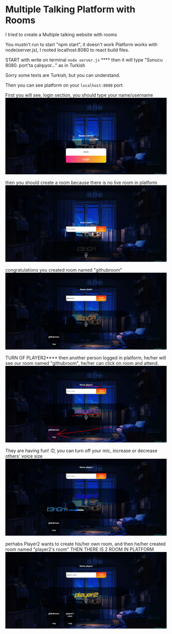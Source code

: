 
# Multiple Talking Platform with Rooms

I tried to create a Multiple talking website with rooms

You mustn't run to start "npm start", it doesn't work
Platform works with node(server.js), I rooted localhost:8080 to react build files. 

START with write on terminal `node server.js` ****
then it will type "Sunucu 8080. port'ta çalışıyor..." as in Turkish

Sorry some texts are Turkish, but you can understand.

Then you can see platform on your `localhost:8080` port

First you will see, login section, you should type your name/username
![App Screenshot](https://raw.githubusercontent.com/t3nGri/WebRTC-React.js-Multiple-talking-platform-with-rooms/main/readmepics%20(1).png)

then you should create a room because there is no live room in platform
![App Screenshot](https://raw.githubusercontent.com/t3nGri/WebRTC-React.js-Multiple-talking-platform-with-rooms/main/readmepics%20(2).png)

congratulations you created room named "githubroom"
![App Screenshot](https://raw.githubusercontent.com/t3nGri/WebRTC-React.js-Multiple-talking-platform-with-rooms/main/readmepics%20(3).png)

TURN OF PLAYER2****
then another person logged in platform, he/her will see our room named "githubroom", he/her can click on room and attend.
![App Screenshot](https://raw.githubusercontent.com/t3nGri/WebRTC-React.js-Multiple-talking-platform-with-rooms/main/readmepics%20(4).png)

They are having fun! :D, you can turn off your mic, increase or decrease others' voice size
![App Screenshot](https://raw.githubusercontent.com/t3nGri/WebRTC-React.js-Multiple-talking-platform-with-rooms/main/readmepics%20(5).png)

perhabs Player2 wants to create his/her own room, and then he/her created room named "player2's room"
THEN THERE IS 2 ROOM IN PLATFORM
![App Screenshot](https://raw.githubusercontent.com/t3nGri/WebRTC-React.js-Multiple-talking-platform-with-rooms/main/readmepics%20(6).png)



